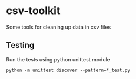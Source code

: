 # csv-toolkit
Some tools for cleaning up data in csv files

## Testing
Run the tests using python unittest module

    python -m unittest discover --pattern=*_test.py
